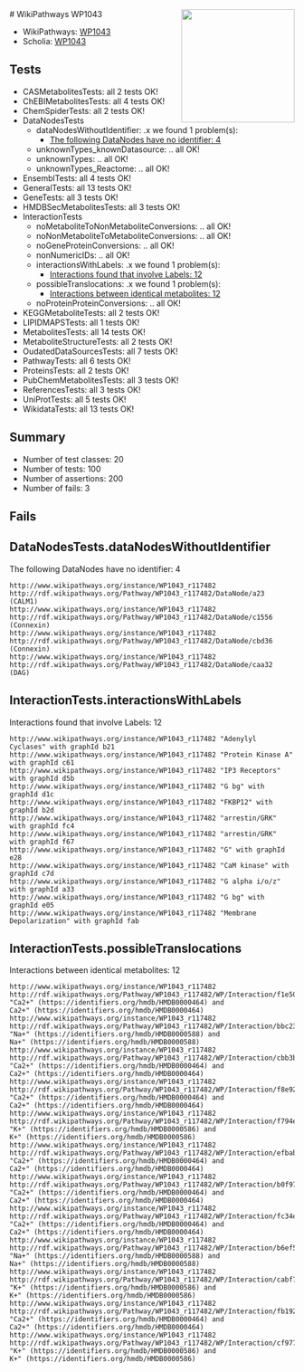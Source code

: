 <img style="float: right; width: 200px" src="https://upload.wikimedia.org/wikipedia/commons/thumb/8/83/Wplogo_with_text_500.png/640px-Wplogo_with_text_500.png" />
# WikiPathways WP1043

* WikiPathways: [WP1043](https://new.wikipathways.org/pathways/WP1043)
* Scholia: [WP1043](https://scholia.toolforge.org/wikipathways/WP1043)
## Tests
* CASMetabolitesTests: all 2 tests OK!
* ChEBIMetabolitesTests: all 4 tests OK!
* ChemSpiderTests: all 2 tests OK!
* DataNodesTests
    * dataNodesWithoutIdentifier: .x we found 1 problem(s):
        * [The following DataNodes have no identifier: 4](#d2d32fa3)
    * unknownTypes_knownDatasource: .. all OK!
    * unknownTypes: .. all OK!
    * unknownTypes_Reactome: .. all OK!
* EnsemblTests: all 4 tests OK!
* GeneralTests: all 13 tests OK!
* GeneTests: all 3 tests OK!
* HMDBSecMetabolitesTests: all 3 tests OK!
* InteractionTests
    * noMetaboliteToNonMetaboliteConversions: .. all OK!
    * noNonMetaboliteToMetaboliteConversions: .. all OK!
    * noGeneProteinConversions: .. all OK!
    * nonNumericIDs: .. all OK!
    * interactionsWithLabels: .x we found 1 problem(s):
        * [Interactions found that involve Labels: 12](#fe97a8ba)
    * possibleTranslocations: .x we found 1 problem(s):
        * [Interactions between identical metabolites: 12](#dc76dfee)
    * noProteinProteinConversions: .. all OK!
* KEGGMetaboliteTests: all 2 tests OK!
* LIPIDMAPSTests: all 1 tests OK!
* MetabolitesTests: all 14 tests OK!
* MetaboliteStructureTests: all 2 tests OK!
* OudatedDataSourcesTests: all 7 tests OK!
* PathwayTests: all 6 tests OK!
* ProteinsTests: all 2 tests OK!
* PubChemMetabolitesTests: all 3 tests OK!
* ReferencesTests: all 3 tests OK!
* UniProtTests: all 5 tests OK!
* WikidataTests: all 13 tests OK!


## Summary

* Number of test classes: 20
* Number of tests: 100
* Number of assertions: 200
* Number of fails: 3

## Fails

<a name="d2d32fa3" />

## DataNodesTests.dataNodesWithoutIdentifier

The following DataNodes have no identifier: 4
```
http://www.wikipathways.org/instance/WP1043_r117482 http://rdf.wikipathways.org/Pathway/WP1043_r117482/DataNode/a23 (CALM1)
http://www.wikipathways.org/instance/WP1043_r117482 http://rdf.wikipathways.org/Pathway/WP1043_r117482/DataNode/c1556 (Connexin)
http://www.wikipathways.org/instance/WP1043_r117482 http://rdf.wikipathways.org/Pathway/WP1043_r117482/DataNode/cbd36 (Connexin)
http://www.wikipathways.org/instance/WP1043_r117482 http://rdf.wikipathways.org/Pathway/WP1043_r117482/DataNode/caa32 (DAG)
```

<a name="fe97a8ba" />

## InteractionTests.interactionsWithLabels

Interactions found that involve Labels: 12
```
http://www.wikipathways.org/instance/WP1043_r117482 "Adenylyl
Cyclases" with graphId b21
http://www.wikipathways.org/instance/WP1043_r117482 "Protein Kinase A" with graphId c61
http://www.wikipathways.org/instance/WP1043_r117482 "IP3 Receptors" with graphId d5b
http://www.wikipathways.org/instance/WP1043_r117482 "G bg" with graphId d1c
http://www.wikipathways.org/instance/WP1043_r117482 "FKBP12" with graphId b2d
http://www.wikipathways.org/instance/WP1043_r117482 "arrestin/GRK" with graphId fc4
http://www.wikipathways.org/instance/WP1043_r117482 "arrestin/GRK" with graphId f67
http://www.wikipathways.org/instance/WP1043_r117482 "G" with graphId e28
http://www.wikipathways.org/instance/WP1043_r117482 "CaM kinase" with graphId c7d
http://www.wikipathways.org/instance/WP1043_r117482 "G alpha i/o/z" with graphId a33
http://www.wikipathways.org/instance/WP1043_r117482 "G bg" with graphId e05
http://www.wikipathways.org/instance/WP1043_r117482 "Membrane
Depolarization" with graphId fab
```

<a name="dc76dfee" />

## InteractionTests.possibleTranslocations

Interactions between identical metabolites: 12
```
http://www.wikipathways.org/instance/WP1043_r117482 http://rdf.wikipathways.org/Pathway/WP1043_r117482/WP/Interaction/f1e50 "Ca2+" (https://identifiers.org/hmdb/HMDB0000464) and 
Ca2+" (https://identifiers.org/hmdb/HMDB0000464)
http://www.wikipathways.org/instance/WP1043_r117482 http://rdf.wikipathways.org/Pathway/WP1043_r117482/WP/Interaction/bbc23 "Na+" (https://identifiers.org/hmdb/HMDB0000588) and 
Na+" (https://identifiers.org/hmdb/HMDB0000588)
http://www.wikipathways.org/instance/WP1043_r117482 http://rdf.wikipathways.org/Pathway/WP1043_r117482/WP/Interaction/cbb3b "Ca2+" (https://identifiers.org/hmdb/HMDB0000464) and 
Ca2+" (https://identifiers.org/hmdb/HMDB0000464)
http://www.wikipathways.org/instance/WP1043_r117482 http://rdf.wikipathways.org/Pathway/WP1043_r117482/WP/Interaction/f8e92 "Ca2+" (https://identifiers.org/hmdb/HMDB0000464) and 
Ca2+" (https://identifiers.org/hmdb/HMDB0000464)
http://www.wikipathways.org/instance/WP1043_r117482 http://rdf.wikipathways.org/Pathway/WP1043_r117482/WP/Interaction/f794e "K+" (https://identifiers.org/hmdb/HMDB0000586) and 
K+" (https://identifiers.org/hmdb/HMDB0000586)
http://www.wikipathways.org/instance/WP1043_r117482 http://rdf.wikipathways.org/Pathway/WP1043_r117482/WP/Interaction/efbab "Ca2+" (https://identifiers.org/hmdb/HMDB0000464) and 
Ca2+" (https://identifiers.org/hmdb/HMDB0000464)
http://www.wikipathways.org/instance/WP1043_r117482 http://rdf.wikipathways.org/Pathway/WP1043_r117482/WP/Interaction/b0f97 "Ca2+" (https://identifiers.org/hmdb/HMDB0000464) and 
Ca2+" (https://identifiers.org/hmdb/HMDB0000464)
http://www.wikipathways.org/instance/WP1043_r117482 http://rdf.wikipathways.org/Pathway/WP1043_r117482/WP/Interaction/fc34e "Ca2+" (https://identifiers.org/hmdb/HMDB0000464) and 
Ca2+" (https://identifiers.org/hmdb/HMDB0000464)
http://www.wikipathways.org/instance/WP1043_r117482 http://rdf.wikipathways.org/Pathway/WP1043_r117482/WP/Interaction/b6ef5 "Na+" (https://identifiers.org/hmdb/HMDB0000588) and 
Na+" (https://identifiers.org/hmdb/HMDB0000588)
http://www.wikipathways.org/instance/WP1043_r117482 http://rdf.wikipathways.org/Pathway/WP1043_r117482/WP/Interaction/cabf7 "K+" (https://identifiers.org/hmdb/HMDB0000586) and 
K+" (https://identifiers.org/hmdb/HMDB0000586)
http://www.wikipathways.org/instance/WP1043_r117482 http://rdf.wikipathways.org/Pathway/WP1043_r117482/WP/Interaction/fb192 "Ca2+" (https://identifiers.org/hmdb/HMDB0000464) and 
Ca2+" (https://identifiers.org/hmdb/HMDB0000464)
http://www.wikipathways.org/instance/WP1043_r117482 http://rdf.wikipathways.org/Pathway/WP1043_r117482/WP/Interaction/cf977 "K+" (https://identifiers.org/hmdb/HMDB0000586) and 
K+" (https://identifiers.org/hmdb/HMDB0000586)
```

